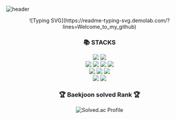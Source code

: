 
![header](https://capsule-render.vercel.app/api?type=Waving&height=200&text=Suhyeon_Lee&fontColor=d5e6f5&color=timeGradient&animation=fadeIn)

<div align=center>
    ![Typing SVG](https://readme-typing-svg.demolab.com/?lines=Welcome_to_my_github)
    <h3>📚 STACKS</h3>
</div>
<div align=center>
    <img src="https://img.shields.io/badge/Python-3776AB?style=for-the-badge&logo=Python&logoColor=white">
    <img src="https://img.shields.io/badge/java-007396?style=for-the-badge&logo=java&logoColor=white"> 
<br/>
    <img src="https://img.shields.io/badge/html5-E34F26?style=for-the-badge&logo=html5&logoColor=white">
    <img src="https://img.shields.io/badge/css-1572B6?style=for-the-badge&logo=css3&logoColor=white"> 
    <img src="https://img.shields.io/badge/JavaScript-F7DF1E?style=for-the-badge&logo=javascript&logoColor=white">
    <img src="https://img.shields.io/badge/react-61DAFB?style=for-the-badge&logo=react&logoColor=white">
<br/>
    <img src="https://img.shields.io/badge/typeScript-3178C6?style=for-the-badge&logo=typescript&logoColor=white">
    <img src="https://img.shields.io/badge/next.js-8D5A9E?style=for-the-badge&logo=next.js&logoColor=white">
    <img src="https://img.shields.io/badge/reactQuery-FF4154?style=for-the-badge&logo=reactquery&logoColor=white">

<div>
<img src="https://github-readme-stats.vercel.app/api?username=shuding0307&show_icons=true&theme=transparent" >
    <img src="https://github-readme-stats.vercel.app/api/top-langs/?username=shuding0307&layout=compact&theme=transparent" >

</div>

<h3>🏆 Baekjoon solved Rank 🏆</h3>

![Solved.ac Profile](http://mazassumnida.wtf/api/v2/generate_badge?boj=shuding)

</div>








<!--
**shuding0307/shuding0307** is a ✨ _special_ ✨ repository because its `README.md` (this file) appears on your GitHub profile.

Here are some ideas to get you started:

- 🔭 I’m currently working on ...
- 🌱 I’m currently learning ...
- 👯 I’m looking to collaborate on ...
- 🤔 I’m looking for help with ...
- 💬 Ask me about ...
- 📫 How to reach me: ...
- 😄 Pronouns: ...
- ⚡ Fun fact: ...
-->
